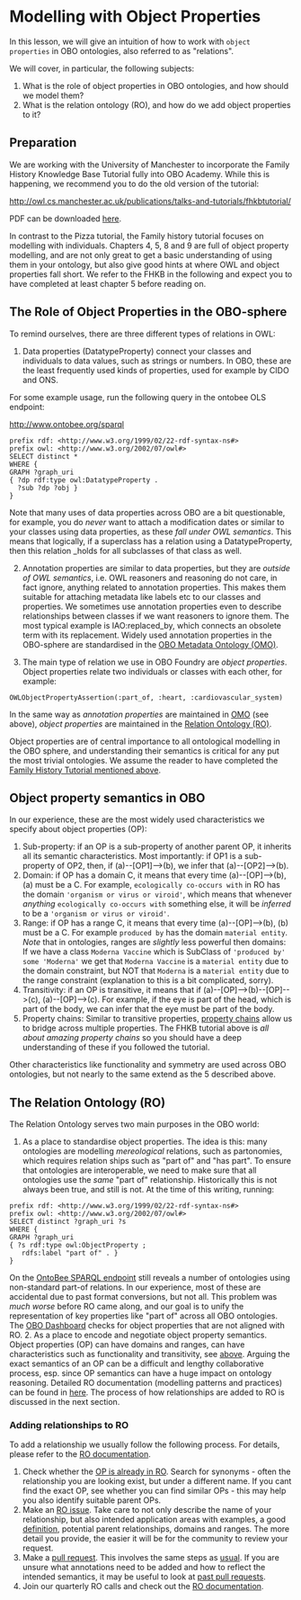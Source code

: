 # Modelling with Object Properties

In this lesson, we will give an intuition of how to work with `object properties` in OBO ontologies, also referred to as "relations".

We will cover, in particular, the following subjects:

1. What is the role of object properties in OBO ontologies, and how should we model them?
2. What is the relation ontology (RO), and how do we add object properties to it?

<a name="preparation"></a> 
## Preparation

We are working with the University of Manchester to incorporate the Family History Knowledge Base Tutorial fully into OBO Academy. While this is happening, we recommend you to do the old version of the tutorial:

http://owl.cs.manchester.ac.uk/publications/talks-and-tutorials/fhkbtutorial/

PDF can be downloaded [here](http://mowl-power.cs.man.ac.uk/fhkbtutorial/resources/FHKB-tutorial_v1_1.pdf).

In contrast to the Pizza tutorial, the Family history tutorial focuses on modelling with individuals. Chapters 4, 5, 8 and 9 are full of object property modelling, and are not only great to get a basic understanding of using them in your ontology, but also give good hints at where OWL and object properties fall short. We refer to the FHKB in the following and expect you to have completed at least chapter 5 before reading on.

## The Role of Object Properties in the OBO-sphere

To remind ourselves, there are three different types of relations in OWL:

1. Data properties (DatatypeProperty) connect your classes and individuals to data values, such as strings or numbers. In OBO, these are the least frequently used kinds of properties, used for example by CIDO and ONS.

For some example usage, run the following query in the ontobee OLS endpoint:

http://www.ontobee.org/sparql

```
prefix rdf: <http://www.w3.org/1999/02/22-rdf-syntax-ns#> 
prefix owl: <http://www.w3.org/2002/07/owl#> 
SELECT distinct *
WHERE { 
GRAPH ?graph_uri
{ ?dp rdf:type owl:DatatypeProperty .
  ?sub ?dp ?obj } 
}
```

Note that many uses of data properties across OBO are a bit questionable, for example, you do _never_ want to attach a modification dates or similar to your classes using data properties, as these _fall under OWL semantics_. This means that logically, if a superclass has a relation using a DatatypeProperty, then this relation _holds for all subclasses of that class as well.

2. Annotation properties are similar to data properties, but they are _outside of OWL semantics_, i.e. OWL reasoners and reasoning do not care, in fact ignore, anything related to annotation properties. This makes them suitable for attaching metadata like labels etc to our classes and properties. We sometimes use annotation properties even to describe relationships between classes if we want reasoners to ignore them. The most typical example is IAO:replaced_by, which connects an obsolete term with its replacement. Widely used annotation properties in the OBO-sphere are standardised in the [OBO Metadata Ontology (OMO)](https://github.com/information-artifact-ontology/ontology-metadata).

3. The main type of relation we use in OBO Foundry are _object properties_. Object properties relate two individuals or classes with each other, for example:

```
OWLObjectPropertyAssertion(:part_of, :heart, :cardiovascular_system)
```

In the same way as _annotation properties_ are maintained in [OMO](https://github.com/information-artifact-ontology/ontology-metadata) (see above), _object properties_ are maintained in the [Relation Ontology (RO)](https://github.com/oborel/obo-relations).

Object properties are of central importance to all ontological modelling in the OBO sphere, and understanding their semantics is critical for any put the most trivial ontologies. We assume the reader to have completed the [Family History Tutorial mentioned above](#preparation).

<a name="semantics"></a> 
## Object property semantics in OBO

In our experience, these are the most widely used characteristics we specify about object properties (OP):

1. Sub-property: if an OP is a sub-property of another parent OP, it inherits all its semantic characteristics. Most importantly: if OP1 is a sub-property of OP2, then, if (a)--[OP1]-->(b), we infer that (a)--[OP2]-->(b).
2. Domain: if OP has a domain C, it means that every time (a)--[OP]-->(b), (a) must be a C. For example, `ecologically co-occurs with` in RO has the domain `'organism or virus or viroid'`, which means that whenever _anything_ `ecologically co-occurs with` something else, it will be _inferred_ to be a `'organism or virus or viroid'`.
3. Range: if OP has a range C, it means that every time (a)--[OP]-->(b), (b) must be a C. For example `produced by` has the domain `material entity`. _Note_ that in ontologies, ranges are _slightly_ less powerful then domains: If we have a class `Moderna Vaccine` which is SubClass of `'produced by' some 'Moderna'` we get that `Moderna Vaccine` is a `material entity` due to the domain constraint, but NOT that `Moderna` is a `material entity` due to the range constraint (explanation to this is a bit complicated, sorry).
4. Transitivity: if an OP is transitive, it means that if (a)--[OP]-->(b)--[OP]-->(c), (a)--[OP]-->(c). For example, if the eye is part of the head, which is part of the body, we can infer that the eye must be part of the body.
5. Property chains: Similar to transitive properties, [property chains](https://oborel.github.io/obo-relations/property-chains/) allow us to bridge across multiple properties. The FHKB tutorial above is _all about amazing property chains_ so you should have a deep understanding of these if you followed the tutorial.

Other characteristics like functionality and symmetry are used across OBO ontologies, but not nearly to the same extend as the 5 described above.

## The Relation Ontology (RO)

The Relation Ontology serves two main purposes in the OBO world:

1. As a place to standardise object properties. The idea is this: many ontologies are modelling _mereological_ relations, such as partonomies, which requires relation ships such as "part of" and "has part". To ensure that ontologies are interoperable, we need to make sure that all ontologies use the _same_ "part of" relationship. Historically this is not always been true, and still is not. At the time of this writing, running:
```
prefix rdf: <http://www.w3.org/1999/02/22-rdf-syntax-ns#> 
prefix owl: <http://www.w3.org/2002/07/owl#> 
SELECT distinct ?graph_uri ?s
WHERE { 
GRAPH ?graph_uri 
{ ?s rdf:type owl:ObjectProperty ;
   rdfs:label "part of" . } 
}
```
On the [OntoBee SPARQL endpoint](http://www.ontobee.org/sparql) still reveals a number of ontologies using non-standard part-of relations. In our experience, most of these are accidental due to past format conversions, but not all. This problem was _much worse_ before RO came along, and our goal is to unify the representation of key properties like "part of" across all OBO ontologies. The [OBO Dashboard](http://dashboard.obofoundry.org/) checks for object properties that are not aligned with RO.
2. As a place to encode and negotiate object property semantics. Object properties (OP) can have domains and ranges, can have characteristics such as functionality and transitivity, see [above](#semantics). Arguing the exact semantics of an OP can be a difficult and lengthy collaborative process, esp. since OP semantics can have a huge impact on ontology reasoning. Detailed RO documentation (modelling patterns and practices) can be found in [here](https://oborel.github.io/obo-relations/). The process of how relationships are added to RO is discussed in the next section.

### Adding relationships to RO

To add a relationship we usually follow the following process. For details, please refer to the [RO documentation](https://oborel.github.io/obo-relations/).

1. Check whether the [OP is already in RO](https://www.ebi.ac.uk/ols/ontologies/ro). Search for synonyms - often the relationship you are looking exist, but under a different name. If you cant find the exact OP, see whether you can find similar OPs - this may help you also identify suitable parent OPs.
2. Make an [RO issue](https://github.com/oborel/obo-relations/issues). Take care to not only describe the name of your relationship, but also intended application areas with examples, a good [definition](https://github.com/oborel/obo-relations/issues/523), potential parent relationships, domains and ranges. The more detail you provide, the easier it will be for the community to review your request.
3. Make a [pull request](https://github.com/oborel/obo-relations/pulls). This involves the same steps as [usual](../howto/github_create_pull_request.md). If you are unsure what annotations need to be added and how to reflect the intended semantics, it may be useful to look at [past pull requests](https://github.com/oborel/obo-relations/pull/490/files).
4. Join our quarterly RO calls and check out the [RO documentation](https://oborel.github.io/obo-relations/).